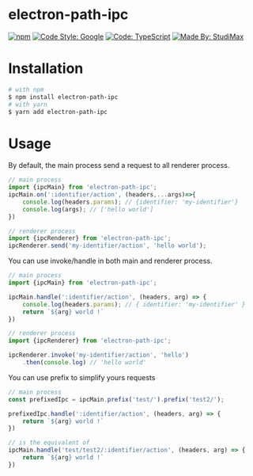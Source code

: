 # electron-path-ipc
[![npm](https://img.shields.io/npm/v/electron-path-ipc)](https://www.npmjs.com/package/electron-path-ipc)
[![Code Style: Google](https://img.shields.io/badge/code%20style-google-blueviolet.svg?logo=google&logoColor=white)](https://github.com/google/gts)
[![Code: TypeScript](https://img.shields.io/badge/made%20with-typescript-blue.svg?logo=typescript&logoColor=white)](https://github.com/microsoft/TypeScript)
[![Made By: StudiMax](https://img.shields.io/badge/made%20by-studimax-red.svg)](https://github.com/studimax)

# Installation
```bash
# with npm
$ npm install electron-path-ipc
# with yarn
$ yarn add electron-path-ipc
```
# Usage
By default, the main process send a request to all renderer process.
```js
// main process
import {ipcMain} from 'electron-path-ipc';
ipcMain.on(':identifier/action', (headers,...args)=>{
    console.log(headers.params); // {identifier: 'my-identifier'}
    console.log(args); // ['hello world']
})

// renderer process
import {ipcRenderer} from 'electron-path-ipc';
ipcRenderer.send('my-identifier/action', 'hello world');
```
You can use invoke/handle in both main and renderer process.

```js
// main process
import {ipcMain} from 'electron-path-ipc';

ipcMain.handle(':identifier/action', (headers, arg) => {
    console.log(headers.params); // { identifier: 'my-identifier' }
    return `${arg} world !`
})

// renderer process
import {ipcRenderer} from 'electron-path-ipc';

ipcRenderer.invoke('my-identifier/action', 'hello')
    .then(console.log) // 'hello world'
```

You can use prefix to simplify yours requests
```js
// main process
const prefixedIpc = ipcMain.prefix('test/').prefix('test2/');

prefixedIpc.handle(':identifier/action', (headers, arg) => {
    return `${arg} world !`
})

// is the equivalent of
ipcMain.handle('test/test2/:identifier/action', (headers, arg) => {
    return `${arg} world !`
})

```

